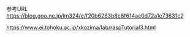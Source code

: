 参考URL
https://blog.goo.ne.jp/lm324/e/f20b6263b8c8f614ae0d72a1e73631c2


https://www.ei.tohoku.ac.jp/xkozima/lab/raspTutorial3.html
